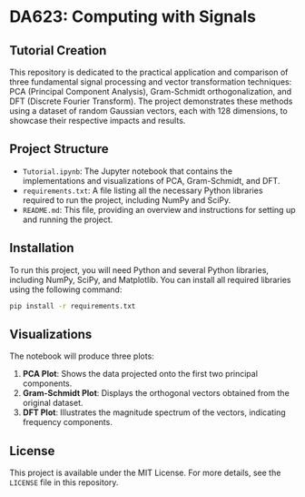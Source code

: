 # DA623: Computing with Signals

## Tutorial Creation

This repository is dedicated to the practical application and comparison of three fundamental signal processing and vector transformation techniques: PCA (Principal Component Analysis), Gram-Schmidt orthogonalization, and DFT (Discrete Fourier Transform). The project demonstrates these methods using a dataset of random Gaussian vectors, each with 128 dimensions, to showcase their respective impacts and results.

## Project Structure

- `Tutorial.ipynb`: The Jupyter notebook that contains the implementations and visualizations of PCA, Gram-Schmidt, and DFT.
- `requirements.txt`: A file listing all the necessary Python libraries required to run the project, including NumPy and SciPy.
- `README.md`: This file, providing an overview and instructions for setting up and running the project.

## Installation

To run this project, you will need Python and several Python libraries, including NumPy, SciPy, and Matplotlib. You can install all required libraries using the following command:

```bash
pip install -r requirements.txt
```

## Visualizations

The notebook will produce three plots:

1. **PCA Plot**: Shows the data projected onto the first two principal components.
2. **Gram-Schmidt Plot**: Displays the orthogonal vectors obtained from the original dataset.
3. **DFT Plot**: Illustrates the magnitude spectrum of the vectors, indicating frequency components.

## License

This project is available under the MIT License. For more details, see the `LICENSE` file in this repository.

